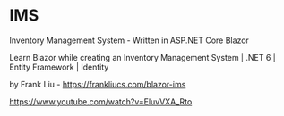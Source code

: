 # IMS
Inventory Management System - Written in ASP.NET Core Blazor

Learn Blazor while creating an Inventory Management System | .NET 6 | Entity Framework | Identity

by Frank Liu - https://frankliucs.com/blazor-ims

https://www.youtube.com/watch?v=EluvVXA_Rto
